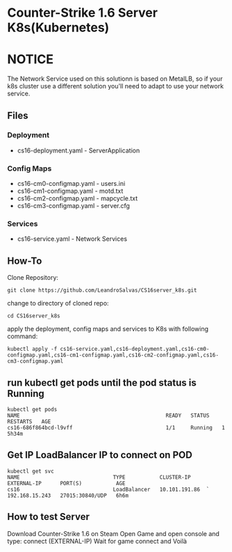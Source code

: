 # Counter-Strike 1.6 Server K8s(Kubernetes)

# NOTICE

The Network Service used on this solutionn is based on MetalLB, so if your k8s cluster use a different solution you'll need to adapt to use your network service.


## Files

### Deployment
* cs16-deployment.yaml -  ServerApplication

### Config Maps
* cs16-cm0-configmap.yaml - users.ini
* cs16-cm1-configmap.yaml - motd.txt
* cs16-cm2-configmap.yaml - mapcycle.txt
* cs16-cm3-configmap.yaml - server.cfg

### Services
* cs16-service.yaml - Network Services


## How-To

Clone Repository:
```
git clone https://github.com/LeandroSalvas/CS16server_k8s.git
```
change to directory of cloned repo:
```
cd CS16server_k8s
```
apply the deployment, config maps and services to K8s with following command:
```
kubectl apply -f cs16-service.yaml,cs16-deployment.yaml,cs16-cm0-configmap.yaml,cs16-cm1-configmap.yaml,cs16-cm2-configmap.yaml,cs16-cm3-configmap.yaml 
```




## run kubectl get pods until the pod status is Running
```
kubectl get pods
NAME                                               READY   STATUS    RESTARTS   AGE
cs16-686f864bcd-l9vff                              1/1     Running   1          5h34m
```

## Get IP LoadBalancer IP to connect on POD
```
kubectl get svc
NAME                              TYPE           CLUSTER-IP       EXTERNAL-IP      PORT(S)           AGE
cs16                              LoadBalancer   10.101.191.86  ` 192.168.15.243   27015:30840/UDP   6h6m
```

## How to test Server

Download Counter-Strike 1.6 on Steam 
Open Game and open console and type: connect (EXTERNAL-IP)
Wait for game connect and Voilà
